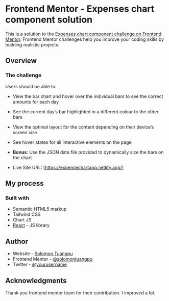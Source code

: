 # Frontend Mentor - Expenses chart component solution

This is a solution to the [Expenses chart component challenge on Frontend Mentor](https://www.frontendmentor.io/challenges/expenses-chart-component-e7yJBUdjwt). Frontend Mentor challenges help you improve your coding skills by building realistic projects. 


## Overview

### The challenge

Users should be able to:

- View the bar chart and hover over the individual bars to see the correct amounts for each day
- See the current day’s bar highlighted in a different colour to the other bars
- View the optimal layout for the content depending on their device’s screen size
- See hover states for all interactive elements on the page
- **Bonus**: Use the JSON data file provided to dynamically size the bars on the chart



- Live Site URL: [https://expensechartapp.netlify.app/]

## My process

### Built with

- Semantic HTML5 markup
- Tailwind CSS
- Chart JS
- [React](https://reactjs.org/) - JS library

## Author

- Website - [Solomon Tuangpu](https://www.your-site.com)
- Frontend Mentor - [@solomontuangpu](https://www.frontendmentor.io/profile/solomontuangpu)
- Twitter - [@yourusername](https://www.twitter.com/solomontuangpu)


## Acknowledgments

Thank you frontend mentor team for their contribution. I improved a lot.
